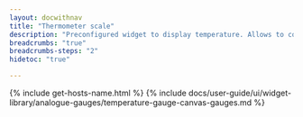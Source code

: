 ```yaml
---
layout: docwithnav
title: "Thermometer scale"
description: "Preconfigured widget to display temperature. Allows to configure temperature range, gradient colors, and other settings."
breadcrumbs: "true"
breadcrumbs-steps: "2"
hidetoc: "true"

---
```

{% include get-hosts-name.html %}
{% include docs/user-guide/ui/widget-library/analogue-gauges/temperature-gauge-canvas-gauges.md %}

